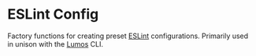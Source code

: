 # ESLint Config

Factory functions for creating preset [ESLint](https://eslint.org) configurations. Primarily used in
unison with the [Lumos](https://www.npmjs.com/package/@rajzik/lumos) CLI.


